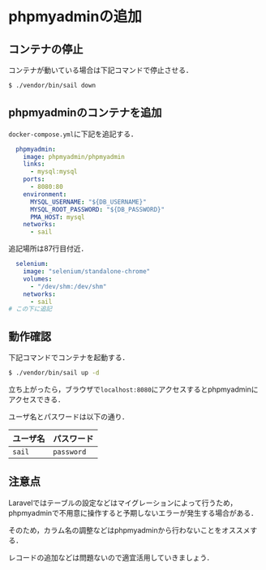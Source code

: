 # phpmyadminの追加

## コンテナの停止

コンテナが動いている場合は下記コマンドで停止させる．

```bash
$ ./vendor/bin/sail down
```

## phpmyadminのコンテナを追加

`docker-compose.yml`に下記を追記する．

```yml
  phpmyadmin:
    image: phpmyadmin/phpmyadmin
    links:
      - mysql:mysql
    ports:
      - 8080:80
    environment:
      MYSQL_USERNAME: "${DB_USERNAME}"
      MYSQL_ROOT_PASSWORD: "${DB_PASSWORD}"
      PMA_HOST: mysql
    networks:
      - sail
```

追記場所は87行目付近．

```yml
  selenium:
    image: "selenium/standalone-chrome"
    volumes:
      - "/dev/shm:/dev/shm"
    networks:
      - sail
# この下に追記
```

## 動作確認

下記コマンドでコンテナを起動する．

```bash
$ ./vendor/bin/sail up -d
```

立ち上がったら，ブラウザで`localhost:8080`にアクセスするとphpmyadminにアクセスできる．

ユーザ名とパスワードは以下の通り．

|ユーザ名|パスワード|
|-|-|
|`sail`|`password`|


## 注意点

Laravelではテーブルの設定などはマイグレーションによって行うため，phpmyadminで不用意に操作すると予期しないエラーが発生する場合がある．

そのため，カラム名の調整などはphpmyadminから行わないことをオススメする．

レコードの追加などは問題ないので適宜活用していきましょう．
